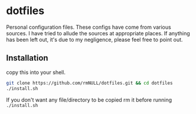 # dotfiles
Personal configuration files. These configs have come from various sources.
I have tried to allude the sources at appropriate places. 
If anything has been left out, it's due to my negligence, please feel free to point out.

## Installation
copy this into your shell.

```sh
git clone https://github.com/rmNULL/dotfiles.git && cd dotfiles
./install.sh
```

If you don't want any file/directory to be copied rm it before running `./install.sh`
